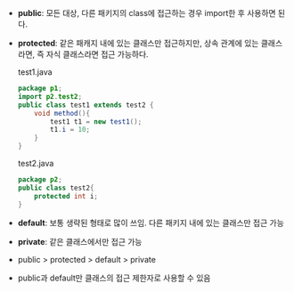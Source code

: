 - **public**: 모든 대상, 다른 패키지의 class에 접근하는 경우 import한 후 사용하면 된다.
- **protected**: 같은 패캐지 내에 있는 클래스만 접근하지만, 상속 관계에 있는 클래스라면, 즉 자식 클래스라면 접근 가능하다.

    test1.java

    ```java
    package p1;
    import p2.test2;
    public class test1 extends test2 {
        void method(){
            test1 t1 = new test1();
            t1.i = 10;
        }
    }
    ```

    test2.java

    ```java
    package p2;
    public class test2{
        protected int i;
    }
    ```

- **default**: 보통 생략된 형태로 많이 쓰임. 다른 패키지 내에 있는 클래스만 접근 가능
- **private**: 같은 클래스에서만 접근 가능
- public > protected > default > private
- public과 default만 클래스의 접근 제한자로 사용할 수 있음